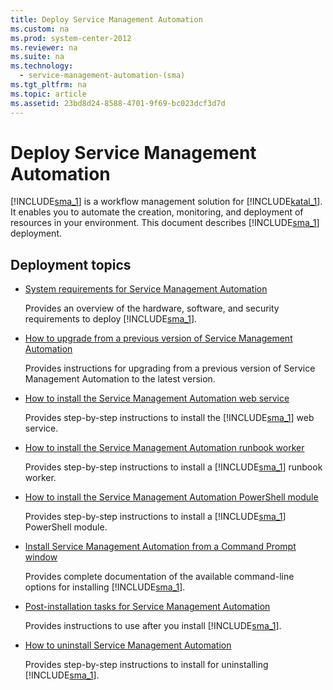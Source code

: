 ```yaml
---
title: Deploy Service Management Automation
ms.custom: na
ms.prod: system-center-2012
ms.reviewer: na
ms.suite: na
ms.technology: 
  - service-management-automation-(sma)
ms.tgt_pltfrm: na
ms.topic: article
ms.assetid: 23bd8d24-8588-4701-9f69-bc023dcf3d7d
---
```

# Deploy Service Management Automation
[!INCLUDE[sma_1](../../Token/sma_1_md.md)] is a workflow management solution for [!INCLUDE[katal_1](../../Token/katal_1_md.md)]. It enables you to automate the creation, monitoring, and deployment of resources in your environment. This document describes [!INCLUDE[sma_1](../../Token/sma_1_md.md)] deployment.

## Deployment topics

-   [System requirements for Service Management Automation](System-requirements-for-Service-Management-Automation.md)

    Provides an overview of the hardware, software, and security requirements to deploy [!INCLUDE[sma_1](../../Token/sma_1_md.md)].

- [How to upgrade from a previous version of Service Management Automation](How-to-upgrade-from-a-previous-version-of-Service-Management-Automation.md)

    Provides instructions for upgrading from a previous version of Service Management Automation to the latest version.

-   [How to install the Service Management Automation web service](How-to-install-the-Service-Management-Automation-web-service.md)

    Provides step\-by\-step instructions to install the [!INCLUDE[sma_1](../../Token/sma_1_md.md)] web service.

-   [How to install the Service Management Automation runbook worker](How-to-install-the-Service-Management-Automation-runbook-worker.md)

    Provides step\-by\-step instructions to install a [!INCLUDE[sma_1](../../Token/sma_1_md.md)] runbook worker.

-   [How to install the Service Management Automation PowerShell module](How-to-install-the-Service-Management-Automation-PowerShell-module.md)

    Provides step\-by\-step instructions to install a [!INCLUDE[sma_1](../../Token/sma_1_md.md)] PowerShell module.

-   [Install Service Management Automation from a Command Prompt window](Install-Service-Management-Automation-from-a-Command-Prompt-window.md)

    Provides complete documentation of the available command\-line options for installing [!INCLUDE[sma_1](../../Token/sma_1_md.md)].

-   [Post-installation tasks for Service Management Automation](Post-installation-tasks-for-Service-Management-Automation.md)

    Provides instructions to use after you install [!INCLUDE[sma_1](../../Token/sma_1_md.md)].

-   [How to uninstall Service Management Automation](How-to-uninstall-Service-Management-Automation.md)

    Provides step\-by\-step instructions to install for uninstalling [!INCLUDE[sma_1](../../Token/sma_1_md.md)].


